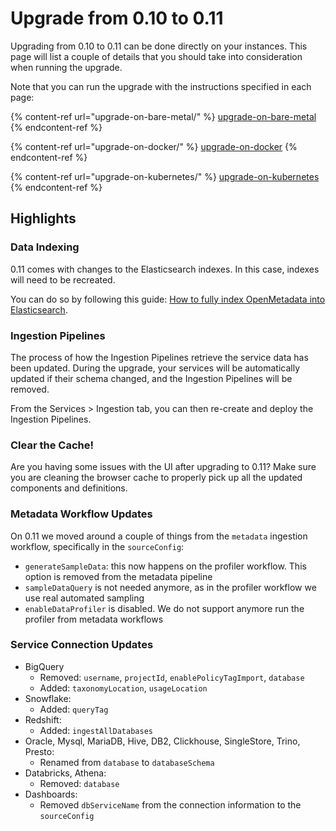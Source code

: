 # Upgrade from 0.10 to 0.11

Upgrading from 0.10 to 0.11 can be done directly on your instances. This page will list a couple of details that you should take into consideration when running the upgrade.

Note that you can run the upgrade with the instructions specified in each page:

{% content-ref url="upgrade-on-bare-metal/" %}
[upgrade-on-bare-metal](upgrade-on-bare-metal/)
{% endcontent-ref %}

{% content-ref url="upgrade-on-docker/" %}
[upgrade-on-docker](upgrade-on-docker/)
{% endcontent-ref %}

{% content-ref url="upgrade-on-kubernetes/" %}
[upgrade-on-kubernetes](upgrade-on-kubernetes/)
{% endcontent-ref %}

## Highlights

### Data Indexing

0.11 comes with changes to the Elasticsearch indexes. In this case, indexes will need to be recreated.

You can do so by following this guide: [How to fully index OpenMetadata into Elasticsearch](https://github.com/open-metadata/OpenMetadata/discussions/5300).

### Ingestion Pipelines

The process of how the Ingestion Pipelines retrieve the service data has been updated. During the upgrade, your services will be automatically updated if their schema changed, and the Ingestion Pipelines will be removed.

From the Services > Ingestion tab, you can then re-create and deploy the Ingestion Pipelines.

### Clear the Cache!

Are you having some issues with the UI after upgrading to 0.11? Make sure you are cleaning the browser cache to properly pick up all the updated components and definitions.

### Metadata Workflow Updates

On 0.11 we moved around a couple of things from the `metadata` ingestion workflow, specifically in the `sourceConfig`:

* `generateSampleData`: this now happens on the profiler workflow. This option is removed from the metadata pipeline
* `sampleDataQuery` is not needed anymore, as in the profiler workflow we use real automated sampling
* `enableDataProfiler` is disabled. We do not support anymore run the profiler from metadata workflows

### Service Connection Updates

* BigQuery
  * Removed: `username`, `projectId`, `enablePolicyTagImport`, `database`
  * Added: `taxonomyLocation`, `usageLocation`
* Snowflake:
  * Added: `queryTag`
* Redshift:
  * Added: `ingestAllDatabases`
* Oracle, Mysql, MariaDB, Hive, DB2, Clickhouse, SingleStore, Trino, Presto:
  * Renamed from `database` to `databaseSchema`
* Databricks, Athena:
  * Removed: `database`
* Dashboards:
  * Removed `dbServiceName` from the connection information to the `sourceConfig`

